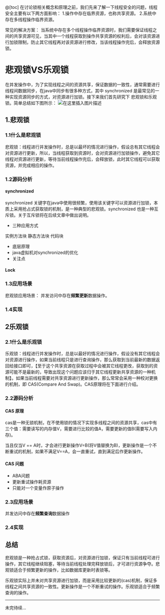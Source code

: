 @[toc]
在讨论锁相关概念和原理之前，我们先来了解一下线程安全的问题，线程安全主要有以下两方面影响：
1.操作中存在临界资源，也称共享资源。
2.系统中存在多线程操作临界资源。

常见的解决方案：
当系统中存在多个线程操作临界资源时，我们需要保证线程之间的共享资源可见，当其中一个线程获取到操作共享资源的权利后，会对该资源进行加锁限制，防止其它线程再对该资源进行修改，当该线程操作完后，会释放资源锁。
# 悲观锁VS乐观锁
在并发操作中，为了实现线程之间的资源共享，保证数据的一致性，通常需要进行线程间数据同步，在java中同步有很多种方式，其中 synchronized 是最常见的一种实现资源同步的方式，对资源进行加锁。接下来我们首先研究下 悲观锁和乐观锁。简单总结如下图所示：
![在这里插入图片描述](https://img-blog.csdnimg.cn/20181129233802484.png)

## 1.悲观锁
### 1.1什么是悲观锁
悲观锁：线程进行并发操作时，总是以最坏的情况进行操作，假设总有其它线程会对资源进行更新，所以，当线程获取到资源时，会对资源进行加锁操作，避免其它线程对资源进行更新，等待当前线程操作完后，会释放锁，此时其它线程可以获取资源，并完成相应的操作。
### 1.2源码分析
#### synchronized 
synchronized 关键字在java中使用很频繁，使用该关键字可以资源进行加锁，本质上采用抢占式获取锁的机制，是一种典型的悲观锁。synchronized 也是一种互斥锁。关于互斥锁将在后续文章中做出说明。
- 三种应用方式

实例方法块
静态方法块
代码块
- 底层原理
- java虚拟机对synchronized的优化
- 关注点
#### Lock
### 1.3应用场景
悲观锁应用场景：
并发访问中存在**频繁更新**数据操作。
### 1.4实现

## 2乐观锁
### 2.1什么是乐观锁
乐观锁：线程进行并发操作时，总是以最好的情况进行操作，假设没有其它线程会对资源进行操作，如果当前线程只是进行查询操作，那么获取到当前最新的数据返回给接口即可，【至于这个共享资源在获取过程中会被其它线程更改，获取到的资源可能不是最新的，导致出现这个问题应该归于其它线程更新共享资源的一种机制】。如果当前线程需要对共享资源进行更新操作，那么常常会采用一种校对更换的机制，即 CAS(Compare And Swap)。CAS原理将在下面进行介绍。
### 2.2源码分析
#### CAS 原理
cas是一种无锁机制，在不使用锁的情况下实现多线程之间的资源共享，cas中有三个值：需要读写的内存值V，需要进行比较的值A，需要更新的值B(需要写入内存)。

当且仅当V == A时，才会进行更新操作V=B(将V值替换为B)，更新操作是一个不断重试的机制，如果不满足V==A，会一直重试，直到满足后作更新操作。
#### CAS 问题
- ABA问题
- 更新重试操作耗资源
- 只能对一个变量作原子操作
### 2.3应用场景
并发访问中存在**频繁查询**数据操作
### 2.4实现

## 总结
悲观锁是一种抢占式锁，获取资源后，对资源进行加锁，保证只有当前线程可进行操作，其它线程继续阻塞，等待当前线程处理完释放锁后，才可进行资源争夺。悲观锁适合于频繁更新的操作，比如数据库更新时表锁等。

乐观锁实际上并未对共享资源进行加锁，而是采用比较更新的(cas)机制，保证多线程之间共享资源的一致性。更新操作是一个不断重试的操作。乐观锁适合于频繁查询的操作。

-----------------------------------------------------------
未完待续...